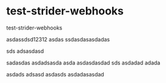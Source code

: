 test-strider-webhooks
=====================

test-strider-webhooks

asdassdsd12312
asdas
ssdasdasasdadas

sds adsasdasd

sadasdas
asdadsasda
asda
asdasdasdad
sds
asdadad
adada

asdads
adsasd
asdasds
asdadasasdad
